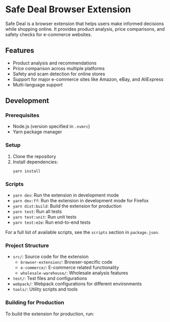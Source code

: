 # Safe Deal Browser Extension

Safe Deal is a browser extension that helps users make informed decisions while shopping online. It provides product analysis, price comparisons, and safety checks for e-commerce websites.

## Features

- Product analysis and recommendations
- Price comparison across multiple platforms
- Safety and scam detection for online stores
- Support for major e-commerce sites like Amazon, eBay, and AliExpress
- Multi-language support

## Development

### Prerequisites

- Node.js (version specified in `.nvmrc`)
- Yarn package manager

### Setup

1. Clone the repository
2. Install dependencies:
   ```
   yarn install
   ```

### Scripts

- `yarn dev`: Run the extension in development mode
- `yarn dev:ff`: Run the extension in development mode for Firefox
- `yarn dist:build`: Build the extension for production
- `yarn test`: Run all tests
- `yarn test:unit`: Run unit tests
- `yarn test:e2e`: Run end-to-end tests

For a full list of available scripts, see the `scripts` section in `package.json`.

### Project Structure

- `src/`: Source code for the extension
  - `browser-extension/`: Browser-specific code
  - `e-commerce/`: E-commerce related functionality
  - `wholesale-warehouse/`: Wholesale analysis features
- `test/`: Test files and configurations
- `webpack/`: Webpack configurations for different environments
- `tools/`: Utility scripts and tools

### Building for Production

To build the extension for production, run:
